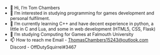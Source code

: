 - 👋 Hi, I’m Tom Chambers
- 👀 I’m interested in studying programming for games development and personal fulfilment.
- 🌱 I’m currently learning C++ and have decent experience in python, a little in C and Lua, and some in web development (HTML5, CSS, Flask)
- 💞️ I’m studying Computing for Games at Falmouth University
- 📫 How to reach me
  Email - ThomasChambers15243@outlook.com
  Discord - OffDutySquirrel#3467

